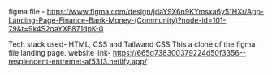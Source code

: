 figma file - https://www.figma.com/design/jdaY9X6n9KYmsxa6y51HXr/App-Landing-Page-Finance-Bank-Money-(Community)?node-id=101-79&t=9k4S2oaYXF871dpK-0

Tech stack used- HTML, CSS and Tailwand CSS
This a clone of the figma file landing page.
website link- https://665d738300379224d50f3356--resplendent-entremet-af5313.netlify.app/
